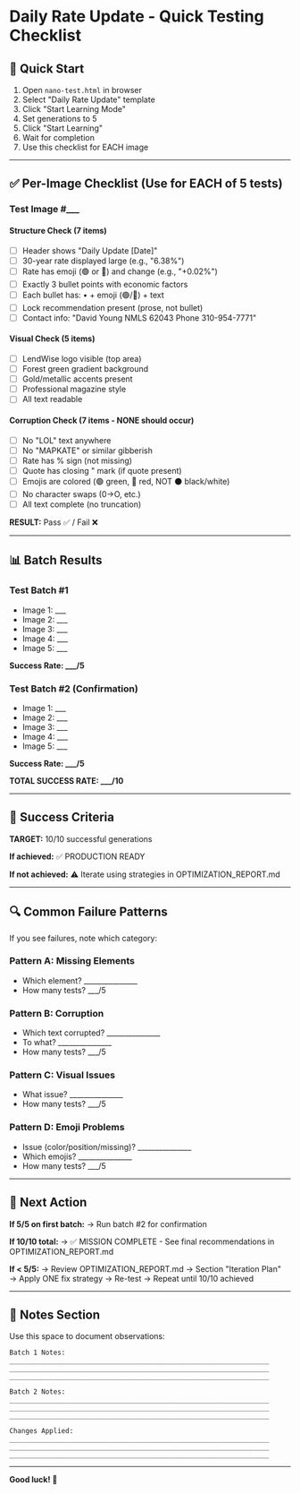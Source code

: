# Daily Rate Update - Quick Testing Checklist

## 🎯 Quick Start

1. Open `nano-test.html` in browser
2. Select "Daily Rate Update" template
3. Click "Start Learning Mode"
4. Set generations to 5
5. Click "Start Learning"
6. Wait for completion
7. Use this checklist for EACH image

---

## ✅ Per-Image Checklist (Use for EACH of 5 tests)

### Test Image #___

#### Structure Check (7 items)
- [ ] Header shows "Daily Update [Date]"
- [ ] 30-year rate displayed large (e.g., "6.38%")
- [ ] Rate has emoji (🟢 or 🔴) and change (e.g., "+0.02%")
- [ ] Exactly 3 bullet points with economic factors
- [ ] Each bullet has: • + emoji (🟢/🔴) + text
- [ ] Lock recommendation present (prose, not bullet)
- [ ] Contact info: "David Young NMLS 62043 Phone 310-954-7771"

#### Visual Check (5 items)
- [ ] LendWise logo visible (top area)
- [ ] Forest green gradient background
- [ ] Gold/metallic accents present
- [ ] Professional magazine style
- [ ] All text readable

#### Corruption Check (7 items - NONE should occur)
- [ ] No "LOL" text anywhere
- [ ] No "MAPKATE" or similar gibberish
- [ ] Rate has % sign (not missing)
- [ ] Quote has closing " mark (if quote present)
- [ ] Emojis are colored (🟢 green, 🔴 red, NOT ⚫ black/white)
- [ ] No character swaps (0→O, etc.)
- [ ] All text complete (no truncation)

**RESULT:** Pass ✅ / Fail ❌

---

## 📊 Batch Results

### Test Batch #1
- Image 1: ___
- Image 2: ___
- Image 3: ___
- Image 4: ___
- Image 5: ___

**Success Rate: ___/5**

### Test Batch #2 (Confirmation)
- Image 1: ___
- Image 2: ___
- Image 3: ___
- Image 4: ___
- Image 5: ___

**Success Rate: ___/5**

**TOTAL SUCCESS RATE: ___/10**

---

## 🎯 Success Criteria

**TARGET:** 10/10 successful generations

**If achieved:** ✅ PRODUCTION READY

**If not achieved:** ⚠️ Iterate using strategies in OPTIMIZATION_REPORT.md

---

## 🔍 Common Failure Patterns

If you see failures, note which category:

### Pattern A: Missing Elements
- Which element? _______________
- How many tests? ___/5

### Pattern B: Corruption
- Which text corrupted? _______________
- To what? _______________
- How many tests? ___/5

### Pattern C: Visual Issues
- What issue? _______________
- How many tests? ___/5

### Pattern D: Emoji Problems
- Issue (color/position/missing)? _______________
- Which emojis? _______________
- How many tests? ___/5

---

## 🔄 Next Action

**If 5/5 on first batch:**
→ Run batch #2 for confirmation

**If 10/10 total:**
→ ✅ MISSION COMPLETE - See final recommendations in OPTIMIZATION_REPORT.md

**If < 5/5:**
→ Review OPTIMIZATION_REPORT.md → Section "Iteration Plan"
→ Apply ONE fix strategy
→ Re-test
→ Repeat until 10/10 achieved

---

## 📝 Notes Section

Use this space to document observations:

```
Batch 1 Notes:
_________________________________________________________________
_________________________________________________________________
_________________________________________________________________

Batch 2 Notes:
_________________________________________________________________
_________________________________________________________________
_________________________________________________________________

Changes Applied:
_________________________________________________________________
_________________________________________________________________
_________________________________________________________________
```

---

**Good luck! 🚀**

